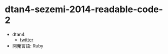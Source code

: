 # dtan4-sezemi-2014-readable-code-2
* dtan4
    * [twitter](https://twitter.com/dtan4)
* 開発言語: Ruby
